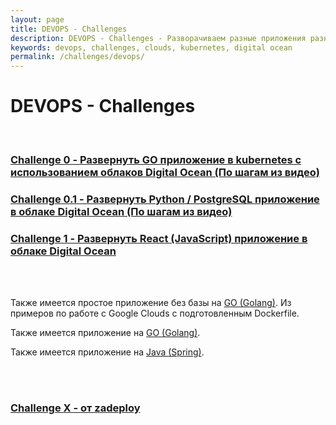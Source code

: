 ```yaml
---
layout: page
title: DEVOPS - Challenges
description: DEVOPS - Challenges - Разворачиваем разные приложения разными средствами на разных окружениях
keywords: devops, challenges, clouds, kubernetes, digital ocean
permalink: /challenges/devops/
---
```


# DEVOPS - Challenges

<br/>

### [Challenge 0 - Развернуть GO приложение в kubernetes с использованием облаков Digital Ocean (По шагам из видео)](/challenges/devops/digital-ocean-kubernetes-go-application/)

### [Challenge 0.1 - Развернуть Python / PostgreSQL приложение в облаке Digital Ocean (По шагам из видео)](/challenges/devops/digital-ocean-python-postgresql/)

### [Challenge 1 - Развернуть React (JavaScript) приложение в облаке Digital Ocean](/challenges/devops/digital-ocean-react/)


<br/>
<br/>

Также имеется простое приложение без базы на <a href="https://bitbucket.org/marley-golang/resources-echo-web-v2/src/master/">GO (Golang)</a>. Из примеров по работе с Google Clouds с подготовленным Dockerfile.

Также имеется приложение на  <a href="https://bitbucket.org/marley-golang/learn-to-create-web-applications-using-go/src/master/">GO (Golang)</a>.

Также имеется приложение на  <a href="https://bitbucket.org/marley-spring/building-an-e-commerce-store-using-java-spring-framework/src/master/">Java (Spring)</a>.

<br/>
<br/>


### [Challenge X - от zadeploy](https://github.com/zadeploy/domashku#homework-the-last-one)

